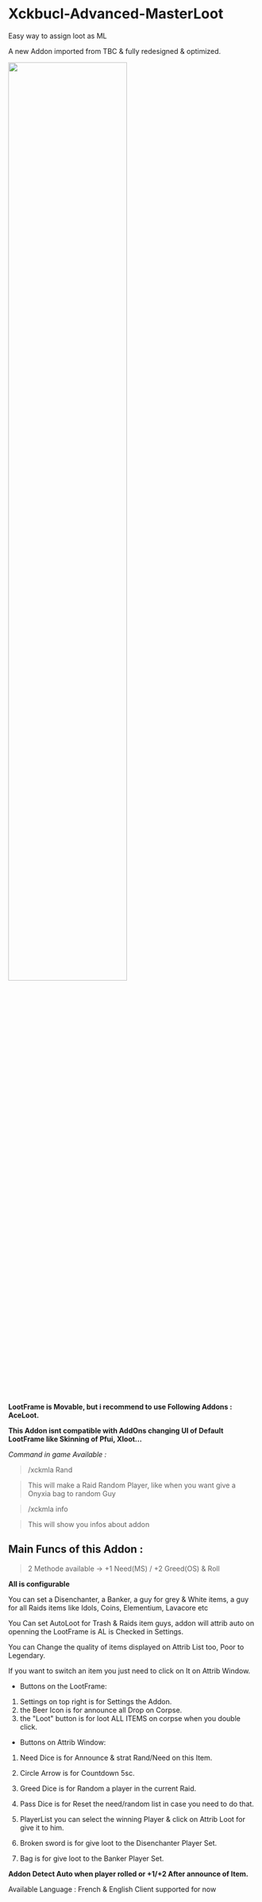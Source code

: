# Xckbucl-Advanced-MasterLoot

Easy way to assign loot as ML

A new Addon imported from TBC & fully redesigned & optimized.

<img src="https://preview.ibb.co/eCEjE7/Screenshot_1.png" width="68.87%">

**LootFrame is Movable, but i recommend to use Following Addons : AceLoot.** 

**This  Addon isnt compatible with AddOns changing UI of Default LootFrame like Skinning of Pfui, Xloot...**


*Command in game Available :*
> /xckmla Rand

> This will make a Raid Random Player, like when you want give a Onyxia bag to random Guy

> /xckmla info

> This will show you infos about addon


## Main Funcs of this Addon :

>2 Methode available -> +1 Need(MS) / +2 Greed(OS) & Roll

**All is configurable**<br />

You can set a Disenchanter, a Banker, a guy for grey & White items, a guy for all Raids items like Idols, Coins, Elementium, Lavacore etc

You Can set AutoLoot for Trash & Raids item guys, addon will attrib auto on openning the LootFrame is AL is Checked in Settings.

You can Change the quality of items displayed on Attrib List too, Poor to Legendary.

If you want to switch an item you just need to click on It on Attrib Window.


- Buttons on the LootFrame:

1. Settings on top right is for Settings the Addon.
2. the Beer Icon is for announce all Drop on Corpse.
3. the "Loot" button is for loot ALL ITEMS on corpse when you double click.

- Buttons on Attrib Window:

1. Need Dice is for Announce & strat Rand/Need on this Item.
2. Circle Arrow is for Countdown 5sc.
3. Greed Dice is for Random a player in the current Raid.
4. Pass Dice is for Reset the need/random list in case you need to do that.

5. PlayerList you can select the winning Player & click on Attrib Loot for give it to him.
6. Broken sword is for give loot to the Disenchanter Player Set.
7. Bag is for give loot to the Banker Player Set.


**Addon Detect Auto when player rolled or +1/+2 After announce of Item.**


Available Language : French & English Client supported for now
